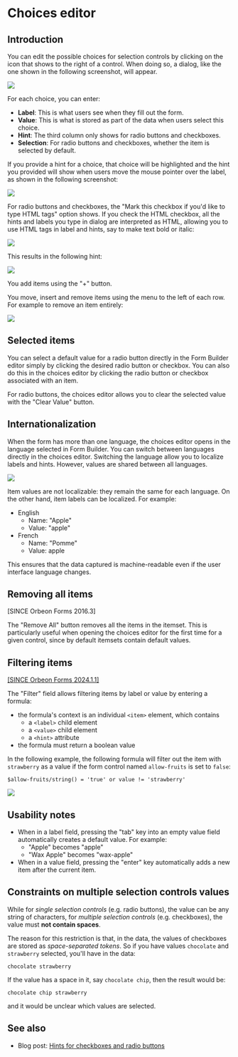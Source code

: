 # Choices editor

## Introduction

You can edit the possible choices for selection controls by clicking on the icon that shows to the right of a control. When doing so, a dialog, like the one shown in the following screenshot, will appear.

![](images/itemset-editor.png)

For each choice, you can enter:

- __Label__: This is what users see when they fill out the form.
- __Value__: This is what is stored as part of the data when users select this choice.
- __Hint__: The third column only shows for radio buttons and checkboxes.
- __Selection__: For radio buttons and checkboxes, whether the item is selected by default.

If you provide a hint for a choice, that choice will be highlighted and the hint you provided will show when users move the mouse pointer over the label, as shown in the following screenshot:

![](../form-runner/images/itemset-hint.png)

For radio buttons and checkboxes, the "Mark this checkbox if you'd like to type HTML tags" option shows.  If you check the HTML checkbox, all the hints and labels you type in dialog are interpreted as HTML, allowing you to use HTML tags in label and hints, say to make text bold or italic:

![](images/itemset-editor-html.png)

This results in the following hint:

![](../form-runner/images/itemset-hint-html.png)

You add items using the "+" button.

You move, insert and remove items using the menu to the left of each row. For example to remove an item entirely:

![](images/itemset-editor-remove.png)

## Selected items

You can select a default value for a radio button directly in the Form Builder editor simply by clicking the desired radio button or checkbox. You can also do this in the choices editor by clicking the radio button or checkbox associated with an item.

For radio buttons, the choices editor allows you to clear the  selected value with the "Clear Value" button.
 
## Internationalization

When the form has more than one language, the choices editor opens in the language selected in Form Builder. You can switch between languages directly in the choices editor. Switching the language allow you to localize labels and hints. However, values are shared between all languages. 

![](images/itemset-editor-language.png)

Item values are not localizable: they remain the same for each language. On the other hand, item labels can be localized. For example:

- English
    - Name: "Apple"
    - Value: "apple"
- French
    - Name: "Pomme"
    - Value: apple

This ensures that the data captured is machine-readable even if the user interface language changes.

## Removing all items

[SINCE Orbeon Forms 2016.3]

The "Remove All" button removes all the items in the itemset. This is particularly useful when opening the choices editor for the first time for a given control, since by default itemsets contain default values.

## Filtering items

[\[SINCE Orbeon Forms 2024.1.1\]](/release-notes/orbeon-forms-2024.1.1.md)

The "Filter" field allows filtering items by label or value by entering a formula:

- the formula's context is an individual `<item>` element, which contains
    - a `<label>` child element
    - a `<value>` child element
    - a `<hint>` attribute
- the formula must return a boolean value

In the following example, the following formula will filter out the item with `strawberry` as a value if the form control named `allow-fruits` is set to `false`:

```xpath
$allow-fruits/string() = 'true' or value != 'strawberry'
```

![](images/itemset-editor-filter.png)

## Usability notes

- When in a label field, pressing the "tab" key into an empty value field automatically creates a default value. For example:
    - "Apple" becomes "apple"
    - "Wax Apple" becomes "wax-apple"
- When in a value field, pressing the "enter" key automatically adds a new item after the current item.

## Constraints on multiple selection controls values

While for *single selection controls* (e.g. radio buttons), the value can be any string of characters, for *multiple selection controls* (e.g. checkboxes), the value must __not contain spaces__.

The reason for this restriction is that, in the data, the values of checkboxes are stored as *space-separated tokens*. So if you have values `chocolate` and `strawberry` selected, you'll have in the data:

    chocolate strawberry

If the value has a space in it, say `chocolate chip`, then the result would be:

    chocolate chip strawberry

and it would be unclear which values are selected.

## See also

- Blog post: [Hints for checkboxes and radio buttons](https://blog.orbeon.com/2014/02/hints-for-checkboxes-and-radio-buttons.html)
